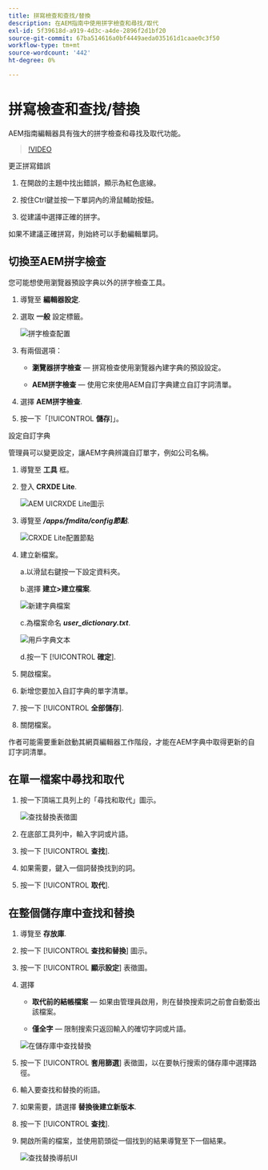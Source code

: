 ```yaml
---
title: 拼寫檢查和查找/替換
description: 在AEM指南中使用拼字檢查和尋找/取代
exl-id: 5f39618d-a919-4d3c-a4de-2896f2d1bf20
source-git-commit: 67ba514616a0bf4449aeda035161d1caae0c3f50
workflow-type: tm+mt
source-wordcount: '442'
ht-degree: 0%

---
```


# 拼寫檢查和查找/替換

AEM指南編輯器具有強大的拼字檢查和尋找及取代功能。

>[!VIDEO](https://video.tv.adobe.com/v/342768?quality=12&learn=on)

更正拼寫錯誤

1. 在開啟的主題中找出錯誤，顯示為紅色底線。

1. 按住Ctrl鍵並按一下單詞內的滑鼠輔助按鈕。

1. 從建議中選擇正確的拼字。

如果不建議正確拼寫，則始終可以手動編輯單詞。

## 切換至AEM拼字檢查

您可能想使用瀏覽器預設字典以外的拼字檢查工具。

1. 導覽至 **編輯器設定**.

1. 選取 **一般** 設定標籤。

   ![拼字檢查配置](images/lesson-11/configure-dictionary.png)

1. 有兩個選項：

   - **瀏覽器拼字檢查**  — 拼寫檢查使用瀏覽器內建字典的預設設定。

   - **AEM拼字檢查**  — 使用它來使用AEM自訂字典建立自訂字詞清單。

1. 選擇 **AEM拼字檢查**.

1. 按一下「[!UICONTROL **儲存**]」。

設定自訂字典

管理員可以變更設定，讓AEM字典辨識自訂單字，例如公司名稱。

1. 導覽至 **工具** 框。

1. 登入 **CRXDE Lite**.

   ![AEM UICRXDE Lite圖示](images/lesson-11/crxde-lite.png)

1. 導覽至 **_/apps/fmdita/config節點_**.

   ![CRXDE Lite配置節點](images/lesson-11/config-node.png)

1. 建立新檔案。

   a.以滑鼠右鍵按一下設定資料夾。

   b.選擇 **建立>建立檔案**.

   ![新建字典檔案](images/lesson-11/new-dictionary-file.png)

   c.為檔案命名 _**user_dictionary.txt**_.

   ![用戶字典文本](images/lesson-11/user-dictionary.png)

   d.按一下 [!UICONTROL **確定**].

1. 開啟檔案。

1. 新增您要加入自訂字典的單字清單。

1. 按一下 [!UICONTROL **全部儲存**].

1. 關閉檔案。

作者可能需要重新啟動其網頁編輯器工作階段，才能在AEM字典中取得更新的自訂字詞清單。

## 在單一檔案中尋找和取代

1. 按一下頂端工具列上的「尋找和取代」圖示。

   ![查找替換表徵圖](images/lesson-11/find-replace-icon.png)

1. 在底部工具列中，輸入字詞或片語。

1. 按一下 [!UICONTROL **查找**].

1. 如果需要，鍵入一個詞替換找到的詞。

1. 按一下 [!UICONTROL **取代**].

## 在整個儲存庫中查找和替換

1. 導覽至 **存放庫**.

1. 按一下 [!UICONTROL **查找和替換**] 圖示。

1. 按一下 [!UICONTROL **顯示設定**] 表徵圖。

1. 選擇

   - **取代前的結帳檔案**  — 如果由管理員啟用，則在替換搜索詞之前會自動簽出該檔案。

   - **僅全字**  — 限制搜索只返回輸入的確切字詞或片語。

   ![在儲存庫中查找替換](images/lesson-11/repository-find-replace.png)

1. 按一下 [!UICONTROL **套用篩選**] 表徵圖，以在要執行搜索的儲存庫中選擇路徑。

1. 輸入要查找和替換的術語。

1. 如果需要，請選擇 **替換後建立新版本**.

1. 按一下 [!UICONTROL **查找**].

1. 開啟所需的檔案，並使用箭頭從一個找到的結果導覽至下一個結果。

   ![查找替換導航UI](images/lesson-11/find-replace-navigation.png)
